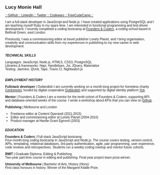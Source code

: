 <div style="font-size:10px; width: 470px; margin-left: 25px; font-family: 'Actor', sans-serif;">
<h2>Lucy Monie Hall</h2>
<p><a href="https://github.com/lucymonie">:: GitHub </a><a href="https://www.linkedin.com/in/lucy-monie">:: LinkedIn </a><a href="https://twitter.com/LucyMonie">:: Twitter </a><a href="https://www.codewars.com/users/lucymonie/">:: Codewars </a><a href="https://www.freecodecamp.com/lucymonie">:: FreeCodeCamp ::</a></p>

<p>I am a full-stack developer in JavaScript and Node.js. I have created applications using PostgreSQL and I am teaching myself Ruby in my spare time. I am interested in functional programming and test-driven development. I recently completed a coding bootcamp at <a href="http://www.foundersandcoders.com/">Founders & Coders</a>, a coding school based in Bethnal Green, east London.</p>
<p>Previously, I was a commissioning editor at travel publisher Lonely Planet, and I bring organisation, creativity and communication skills from my experiences in publishing to my new career in web development.</p>

<h5 style="margin:18px 0px 5px 0px;">TECHNICAL SKILLS</h5>
<ul style="list-style-type: none; padding-left:0; padding-bottom:5px;">
 <li>Languages: JavaScript, Node.js, HTML5, CSS3, PostgreSQL</li>
 <li>Libraries & frameworks: Hapi, Handlebars, Joi, JQuery, Materialize</li>
 <li>Testing: Jasmine, QUnit, Tape, Travis CI, Nightwatch.js</li>
</ul>

<h5 style="margin:18px 0px 5px 0px;">EMPLOYMENT HISTORY</h5>
<p><span style="font-weight:bold;">Fullstack developer</span> | Outlandish   
I am currently working on a month-long project for homeless charity <a href="https://centrepoint.org.uk">Centrepoint</a>, funded by digital cooperative <a href="https://outlandish.com">Outlandish</a> and supported by digital identity platform <a href="https://www.yoti.com/developers/">Yoti</a>.</p>

<p><span style="font-weight:bold;">Mentor</span> | Founders & Coders   
I am a mentor for the tenth cohort of Founders & Coders, supporting API- and database-oriented weeks of the course. I wrote a workshop about APIs that you can view on <a href="https://github.com/lucymonie/api-workshop">Github</a>.</p>

<span style="font-weight:bold;">Publishing</span> | Melbourne and London
<ul>
<li>Freelance editor at Content Operandi (2011-2015)</li>
<li>Editor and commissioning editor at Lonely Planet (2004-2010)</li>
<li>Product manager at Hardie Grant Egmont (2003)</li>
</ul>

<h5 style="margin:18px 0px 5px 0px;">EDUCATION</h5>
<p><span style="font-weight:bold;">Founders & Coders</span> | Full-stack JavaScript bootcamp<br>
Four-month-long coding bootcamp in JavaScript and Node.js. The course covers testing, version control, APIs, templating, relational databases, 3rd-party authentication, agile, pair programming, user experience, code reviews and retrospectives. Students run a weekly coding meetup and mentor future cohorts.</p>

<p><span style="font-weight:bold;">RMIT</span> | Graduate Diploma, Editing & Publishing<br>
Two-year part-time course in editing and publishing. Final year project team prize-winner.</p>

<p><span style="font-weight:bold;">University of Melbourne </span>| Bachelor of Arts, History (Hons)<br>
First class honours in history. Winner of the Margaret Kiddle Prize.</p>
</div>
